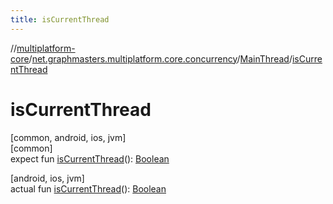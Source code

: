 ```yaml
---
title: isCurrentThread
---
```

//[multiplatform-core](../../../index.html)/[net.graphmasters.multiplatform.core.concurrency](../index.html)/[MainThread](index.html)/[isCurrentThread](is-current-thread.html)



# isCurrentThread



[common, android, ios, jvm]\
[common]\
expect fun [isCurrentThread](is-current-thread.html)(): [Boolean](https://kotlinlang.org/api/latest/jvm/stdlib/kotlin/-boolean/index.html)

[android, ios, jvm]\
actual fun [isCurrentThread](is-current-thread.html)(): [Boolean](https://kotlinlang.org/api/latest/jvm/stdlib/kotlin/-boolean/index.html)




